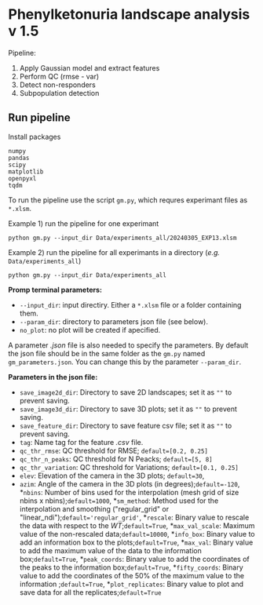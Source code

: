 # Phenylketonuria landscape analysis v 1.5

Pipeline:
1. Apply Gaussian model and extract features
2. Perform QC (rmse - var)
3. Detect non-responders
4. Subpopulation detection

## Run pipeline

Install packages
```
numpy
pandas
scipy
matplotlib
openpyxl
tqdm
```
To run the pipeline use the script ```gm.py```, which requres experimant files as ```*.xlsm```.

Example 1) run the pipeline for one experimant
```
python gm.py --input_dir Data/experiments_all/20240305_EXP13.xlsm
```
Example 2) run the pipeline for all experimants in a directory (*e.g.* ```Data/experiments_all```)
```
python gm.py --input_dir Data/experiments_all
```

**Promp terminal parameters:**
* ```--input_dir```: input directiry. Either a ```*.xlsm``` file or a folder containing them.
* ```--param_dir```: directory to parameters json file (see below).
* ```no_plot```: no plot will be created if apecified.

A parameter *.json* file is also needed to specify the parameters. By default the json file should be in the same folder as the ```gm.py``` named ```gm_parameters.json```. You can change this by the parameter ```--param_dir```.

**Parameters in the json file:**
* ```save_image2d_dir```: Directory to save 2D landscapes; set it as ```""``` to prevent saving.
* ```save_image3d_dir```: Directory to save 3D plots; set it as ```""``` to prevent saving.
* ```save_feature_dir```: Directory to save feature csv file; set it as ```""``` to prevent saving.
* ```tag```: Name tag for the feature *.csv* file.
* ```qc_thr_rmse```: QC threshold for RMSE;  ```default=[0.2, 0.25]```
* ```qc_thr_n_peaks```: QC threshold for N Peacks; ```default=[5, 8]```
* ```qc_thr_variation```: QC threshold for Variations; ```default=[0.1, 0.25]```
* ```elev```: Elevation of the camera in the 3D plots; ```default=30```,
* ```azim```: Angle of the camera in the 3D plots (in degrees);```default=-120```,
*```nbins```: Number of bins used for the interpolation (mesh grid of size nbins x nbins);```default=1000```,
*```sm_method```: Method used for the interpolation and smoothing ("regular_grid" or "linear_ndi");```default='regular_grid'```,
*```rescale```: Binary value to rescale the data with respect to the *WT*;```default=True```,
*```max_val_scale```: Maximum value of the non-rescaled data;```default=10000```,
*```info_box```: Binary value to add an information box to the plots;```default=True```,
*```max_val```: Binary value to add the maximum value of the data to the information box;```default=True```,
*```peak_coords```: Binary value to add the coordinates of the peaks to the information box;```default=True```,
*```fifty_coords```: Binary value to add the coordinates of the 50% of the maximum value to the information ;```default=True```,
*```plot_replicates```: Binary value to plot and save data for all the replicates;```default=True```

